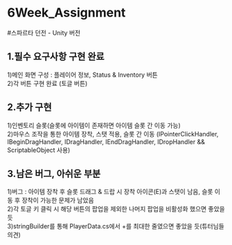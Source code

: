 # 6Week_Assignment

#스파르타 던전 - Unity  버전


## 1.필수 요구사항 구현 완료  
1)메인 화면 구성 : 플레이어 정보, Status & Inventory 버튼  
2)각 버튼 구현 완료 (토글 버튼)  


## 2.추가 구현  
1)인벤토리 슬롯(슬롯에 아이템이 존재하면 아이템 슬롯 간 이동 가능)  
2)마우스 조작을 통한 아이템 장착, 스탯 적용, 슬롯 간 이동 (IPointerClickHandler, IBeginDragHandler, IDragHandler, IEndDragHandler, IDropHandler  &&  ScriptableObject 사용)  


## 3.남은 버그, 아쉬운 부분  
1)버그 : 아이템 장착 후 슬롯 드래그 & 드랍 시 장착 아이콘(E)과 스탯이 남음, 슬롯 이동 후 장착이 가능한 문제가 남았음  
2)각 토글 키 클릭 시 해당 버튼의 팝업을 제외한 나머지 팝업을 비활성화 했으면 좋았을 듯  
3)stringBuilder를 통해 PlayerData.cs에서 +를 최대한 줄였으면 좋았을 듯(튜터님들 의견)
